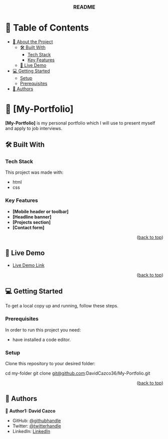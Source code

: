<!--
HOW TO USE:
This is an example of how you may give instructions on setting up your project locally.

Modify this file to match your project and remove sections that don't apply.

REQUIRED SECTIONS:
- Table of Contents
- About the Project
  - Built With
  - Live Demo
- Getting Started
- Authors
- Future Features
- Contributing
- Show your support
- Acknowledgements
- License

After you're finished please remove all the comments and instructions!
-->

<div align="center">
  <h3><b>README</b></h3>
</div>

<!-- TABLE OF CONTENTS -->

# 📗 Table of Contents

- [📖 About the Project](#about-project)
  - [🛠 Built With](#built-with)
    - [Tech Stack](#tech-stack)
    - [Key Features](#key-features)
  - [🚀 Live Demo](#live-demo)
- [💻 Getting Started](#getting-started)
  - [Setup](#setup)
  - [Prerequisites](#prerequisites)
- [👥 Authors](#authors)

<!-- PROJECT DESCRIPTION -->

# 📖 [My-Portfolio] <a name="about-project"></a>

**[My-Portfolio]** is my personal portfolio which I will use to present myself and apply to job interviews.

## 🛠 Built With <a name="built-with"></a>

### Tech Stack <a name="tech-stack"></a>

This project was made with:
- html
- css

<!-- Features -->

### Key Features <a name="key-features"></a>

- **[Mobile header or toolbar]**
- **[Headline banner]**
- **[Projects section]**
- **[Contact form]**

<p align="right">(<a href="#readme-top">back to top</a>)</p>

## 🚀 Live Demo <a name="live-demo"></a>

- [Live Demo Link](https://davidcazco36.github.io/My-Portfolio/)

<p align="right">(<a href="#readme-top">back to top</a>)</p>

<!-- GETTING STARTED -->

## 💻 Getting Started <a name="getting-started"></a>

To get a local copy up and running, follow these steps.

### Prerequisites

In order to run this project you need: 

- have installed a code editor.

### Setup

Clone this repository to your desired folder:

  cd my-folder
  git clone git@github.com:DavidCazco36/My-Portfolio.git

<p align="right">(<a href="#readme-top">back to top</a>)</p>

<!-- AUTHORS -->

## 👥 Authors <a name="author"></a>

👤 **Author1: David Cazco**

- GitHub: [@githubhandle]([https://github.com/githubhandle](https://github.com/DavidCazco36))
- Twitter: [@twitterhandle]([https://twitter.com/twitterhandle](https://twitter.com/DavidCazco))
- LinkedIn: [LinkedIn]([https://linkedin.com/in/linkedinhandle](https://www.linkedin.com/in/david-cazco-725800256/))
